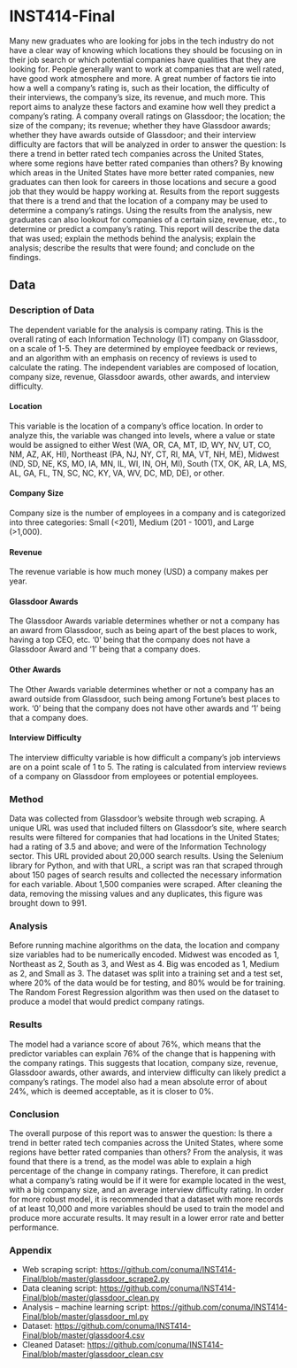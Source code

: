 # INST414-Final
Many new graduates who are looking for jobs in the tech industry do not have a clear way of knowing which locations they should be focusing on in their job search or which potential companies have qualities that they are looking for. People generally want to work at companies that are well rated, have good work atmosphere and more. A great number of factors tie into how a well a company’s rating is, such as their location, the difficulty of their interviews, the company’s size, its revenue, and much more. This report aims to analyze these factors and examine how well they predict a company’s rating. A company overall ratings on Glassdoor; the location; the size of the company; its revenue; whether they have Glassdoor awards; whether they have awards outside of Glassdoor; and their interview difficulty are factors that will be analyzed in order to answer the question: Is there a trend in better rated tech companies across the United States, where some regions have better rated companies than others? By knowing which areas in the United States have more better rated companies, new graduates can then look for careers in those locations and secure a good job that they would be happy working at. Results from the report suggests that there is a trend and that the location of a company may be used to determine a company’s ratings. Using the results from the analysis, new graduates can also lookout for companies of a certain size, revenue, etc., to determine or predict a company’s rating. This report will describe the data that was used; explain the methods behind the analysis; explain the analysis; describe the results that were found; and conclude on the findings.
## Data
### Description of Data
The dependent variable for the analysis is company rating. This is the overall rating of each Information Technology (IT) company on Glassdoor, on a scale of 1-5. They are determined by employee feedback or reviews, and an algorithm with an emphasis on recency of reviews is used to calculate the rating. The independent variables are composed of location, company size, revenue, Glassdoor awards, other awards, and interview difficulty. 
#### Location
This variable is the location of a company’s office location. In order to analyze this, the variable was changed into levels, where a value or state would be assigned to either West (WA, OR, CA, MT, ID, WY, NV, UT, CO, NM, AZ, AK, HI), Northeast (PA, NJ, NY, CT, RI, MA, VT, NH, ME), Midwest (ND, SD, NE, KS, MO, IA, MN, IL, WI, IN, OH, MI), South (TX, OK, AR, LA, MS, AL, GA, FL, TN, SC, NC, KY, VA, WV, DC, MD, DE), or other. 
#### Company Size
Company size is the number of employees in a company and is categorized into three categories: Small (<201), Medium (201 - 1001), and Large (>1,000).
#### Revenue
The revenue variable is how much money (USD) a company makes per year.
#### Glassdoor Awards
The Glassdoor Awards variable determines whether or not a company has an award from Glassdoor, such as being apart of the best places to work, having a top CEO, etc. ‘0’ being that the company does not have a Glassdoor Award and ‘1’ being that a company does. 
#### Other Awards
The Other Awards variable determines whether or not a company has an award outside from Glassdoor, such being among Fortune’s best places to work. ‘0’ being that the company does not have other awards and ‘1’ being that a company does.
#### Interview Difficulty
The interview difficulty variable is how difficult a company’s job interviews are on a point scale of 1 to 5. The rating is calculated from interview reviews of a company on Glassdoor from employees or potential employees.
### Method
Data was collected from Glassdoor’s website through web scraping. A unique URL  was used that included filters on Glassdoor’s site, where search results were filtered for companies that had locations in the United States; had a rating of 3.5 and above; and were of the Information Technology sector. This URL provided about 20,000 search results. Using the Selenium library for Python, and with that URL, a script was ran that scraped through about 150 pages of search results and collected the necessary information for each variable. About 1,500 companies were scraped. After cleaning the data, removing the missing values and any duplicates, this figure was brought down to 991.
### Analysis
Before running machine algorithms on the data, the location and company size variables had to be numerically encoded. Midwest was encoded as 1, Northeast as 2, South as 3, and West as 4. Big was encoded as 1, Medium as 2, and Small as 3. The dataset was split into a training set and a test set, where 20% of the data would be for testing, and 80% would be for training. The Random Forest Regression algorithm was then used on the dataset to produce a model that would predict company ratings.
### Results
The model had a variance score of about 76%, which means that the predictor variables can explain 76% of the change that is happening with the company ratings. This suggests that location, company size, revenue, Glassdoor awards, other awards, and interview difficulty can likely predict a company’s ratings. The model also had a mean absolute error of about 24%, which is deemed acceptable, as it is closer to 0%.
### Conclusion
The overall purpose of this report was to answer the question: Is there a trend in better rated tech companies across the United States, where some regions have better rated companies than others? From the analysis, it was found that there is a trend, as the model was able to explain a high percentage of the change in company ratings. Therefore, it can predict what a company’s rating would be if it were for example located in the west, with a big company size, and an average interview difficulty rating. In order for more robust model, it is recommended that a dataset with more records of at least 10,000 and more variables should be used to train the model and produce more accurate results. It may result in a lower error rate and better performance. 

### Appendix
- Web scraping script: https://github.com/conuma/INST414-Final/blob/master/glassdoor_scrape2.py 
- Data cleaning script: https://github.com/conuma/INST414-Final/blob/master/glassdoor_clean.py 
- Analysis – machine learning script: https://github.com/conuma/INST414-Final/blob/master/glassdoor_ml.py 
- Dataset: https://github.com/conuma/INST414-Final/blob/master/glassdoor4.csv 
- Cleaned Dataset: https://github.com/conuma/INST414-Final/blob/master/glassdoor_clean.csv 

